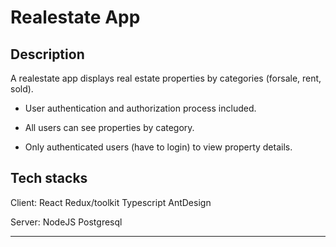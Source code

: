 
# Realestate App

## Description
A realestate app displays real estate properties by categories (forsale, rent, sold).

- User authentication and authorization process included.

- All users can see properties by category.

- Only authenticated users (have to login) to view property details.

## Tech stacks
Client: React Redux/toolkit Typescript AntDesign

Server: NodeJS Postgresql

---
